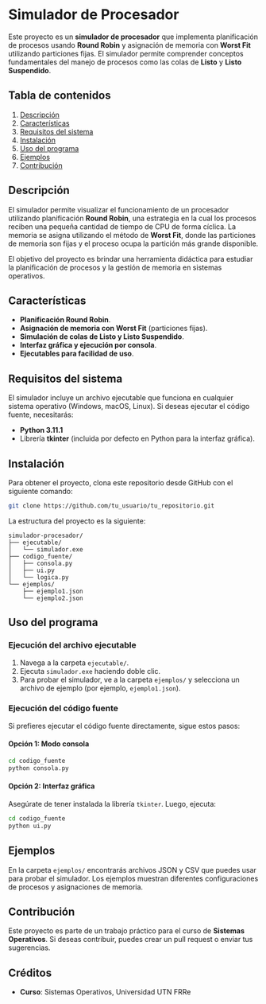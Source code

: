 # Simulador de Procesador

Este proyecto es un **simulador de procesador** que implementa planificación de procesos usando **Round Robin** y asignación de memoria con **Worst Fit** utilizando particiones fijas. El simulador permite comprender conceptos fundamentales del manejo de procesos como las colas de **Listo** y **Listo Suspendido**.

## Tabla de contenidos

1. [Descripción](#descripción)
2. [Características](#características)
3. [Requisitos del sistema](#requisitos-del-sistema)
4. [Instalación](#instalación)
5. [Uso del programa](#uso-del-programa)
6. [Ejemplos](#ejemplos)
7. [Contribución](#contribución)

## Descripción

El simulador permite visualizar el funcionamiento de un procesador utilizando planificación **Round Robin**, una estrategia en la cual los procesos reciben una pequeña cantidad de tiempo de CPU de forma cíclica. La memoria se asigna utilizando el método de **Worst Fit**, donde las particiones de memoria son fijas y el proceso ocupa la partición más grande disponible.

El objetivo del proyecto es brindar una herramienta didáctica para estudiar la planificación de procesos y la gestión de memoria en sistemas operativos.

## Características

- **Planificación Round Robin**.
- **Asignación de memoria con Worst Fit** (particiones fijas).
- **Simulación de colas de Listo y Listo Suspendido**.
- **Interfaz gráfica y ejecución por consola**.
- **Ejecutables para facilidad de uso**.

## Requisitos del sistema

El simulador incluye un archivo ejecutable que funciona en cualquier sistema operativo (Windows, macOS, Linux). Si deseas ejecutar el código fuente, necesitarás:

- **Python 3.11.1**
- Librería **tkinter** (incluida por defecto en Python para la interfaz gráfica).

## Instalación

Para obtener el proyecto, clona este repositorio desde GitHub con el siguiente comando:

```bash
git clone https://github.com/tu_usuario/tu_repositorio.git
```

La estructura del proyecto es la siguiente:

```
simulador-procesador/
├── ejecutable/
│   └── simulador.exe
├── codigo_fuente/
│   ├── consola.py
│   ├── ui.py
│   └── logica.py
└── ejemplos/
    ├── ejemplo1.json
    └── ejemplo2.json
```

## Uso del programa

### Ejecución del archivo ejecutable

1. Navega a la carpeta `ejecutable/`.
2. Ejecuta `simulador.exe` haciendo doble clic.
3. Para probar el simulador, ve a la carpeta `ejemplos/` y selecciona un archivo de ejemplo (por ejemplo, `ejemplo1.json`).

### Ejecución del código fuente

Si prefieres ejecutar el código fuente directamente, sigue estos pasos:

#### Opción 1: Modo consola

```bash
cd codigo_fuente
python consola.py
```

#### Opción 2: Interfaz gráfica

Asegúrate de tener instalada la librería `tkinter`. Luego, ejecuta:

```bash
cd codigo_fuente
python ui.py
```

## Ejemplos

En la carpeta `ejemplos/` encontrarás archivos JSON y CSV que puedes usar para probar el simulador. Los ejemplos muestran diferentes configuraciones de procesos y asignaciones de memoria.

## Contribución

Este proyecto es parte de un trabajo práctico para el curso de **Sistemas Operativos**. Si deseas contribuir, puedes crear un pull request o enviar tus sugerencias.

## Créditos

- **Curso**: Sistemas Operativos, Universidad UTN FRRe


